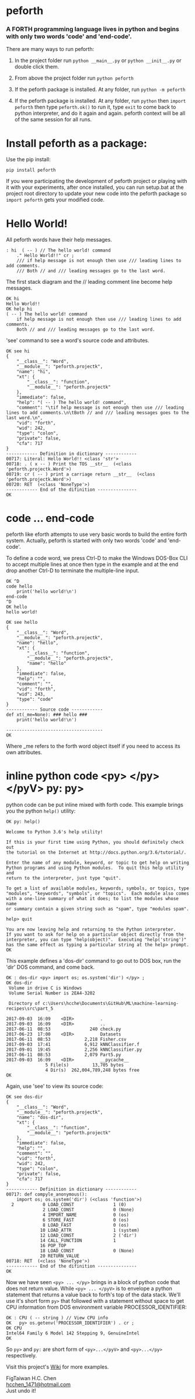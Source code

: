 # peforth

### A FORTH programming language lives in python and begins with only two words 'code' and 'end-code'.

There are many ways to run peforth:

1. In the project folder 
   run ```python __main__.py``` or ```python __init__.py``` or double click them.
   
2. From above the project folder run ```python peforth```

3. If the peforth package is installed. At any folder, run ```python -m peforth```

4. If the peforth package is installed. At any folder, run ```python``` 
   then ```import peforth``` then type ```peforth.ok()``` to run it, type ```exit``` 
   to come back to python interpreter, and do it again and again. peforth context 
   will be all of the same session for all runs.

# Install peforth as a package:

Use the pip install:

    pip install peforth 

If you were participating the development of peforth project or playing with it with 
your experiments, after once installed, you can run setup.bat at the project root 
directory to update your new code into the peforth package so ```import peforth```
gets your modified code. 

# Hello World! 

All peforth words have their help messages.

    : hi  ( -- ) // The hello world! command
        ." Hello World!!" cr ;
        /// if help message is not enough then use /// leading lines to add comments.
        /// Both // and /// leading messages go to the last word.

The first stack diagram and the // leading comment line become help messages.

    OK hi
    Hello World!!
    OK help hi
    ( -- ) The hello world! command
        if help message is not enough then use /// leading lines to add comments.
        Both // and /// leading messages go to the last word.

'see' command to see a word's source code and attributes.

    OK see hi
    {
        "__class__": "Word",
        "__module__": "peforth.projectk",
        "name": "hi",
        "xt": {
            "__class__": "function",
            "__module__": "peforth.projectk"
        },
        "immediate": false,
        "help": "( -- ) The hello world! command",
        "comment": "\tif help message is not enough then use /// leading lines to add comments.\n\tBoth // and /// leading messages goes to the last word.\n",
        "vid": "forth",
        "wid": 242,
        "type": "colon",
        "private": false,
        "cfa": 717
    }
    ------------ Definition in dictionary ------------
    00717: Literal: Hello World!! <class 'str'>
    00718: . ( x -- ) Print the TOS __str__  (<class 'peforth.projectk.Word'>)
    00719: cr ( -- ) print a carriage return __str__  (<class 'peforth.projectk.Word'>)
    00720: RET  (<class 'NoneType'>)
    ------------ End of the difinition ---------------
    OK

# code ... end-code 

peforth like eforth attempts to use very basic words to build the entire forth system. Actually, peforth is started with only two words 'code' and 'end-code'. 

To define a code word, we press Ctrl-D to make the Windows DOS-Box CLI to accept multiple lines at once then type in the example and at the end drop another Ctrl-D to terminate the multiple-line input.

    OK ^D
    code hello
        print('hello world!\n')
    end-code
    ^D
    OK hello
    hello world!

    OK see hello
    {
        "__class__": "Word",
        "__module__": "peforth.projectk",
        "name": "hello",
        "xt": {
            "__class__": "function",
            "__module__": "peforth.projectk",
            "name": "hello"
        },
        "immediate": false,
        "help": "",
        "comment": "",
        "vid": "forth",
        "wid": 243,
        "type": "code"
    }
    ------------ Source code ------------
    def xt(_me=None): ### hello ###
        print('hello world!\n')

    -------------------------------------
    OK

Where _me refers to the forth word object itself if you need to access its own attributes.

# inline python code \<py> \</py> \</pyV> py: py>  

python code can be put inline mixed with forth code. This example brings you the 
python ```help()``` utility:

    OK py: help()

    Welcome to Python 3.6's help utility!

    If this is your first time using Python, you should definitely check out
    the tutorial on the Internet at http://docs.python.org/3.6/tutorial/.

    Enter the name of any module, keyword, or topic to get help on writing
    Python programs and using Python modules.  To quit this help utility and
    return to the interpreter, just type "quit".

    To get a list of available modules, keywords, symbols, or topics, type
    "modules", "keywords", "symbols", or "topics".  Each module also comes
    with a one-line summary of what it does; to list the modules whose name
    or summary contain a given string such as "spam", type "modules spam".

    help> quit

    You are now leaving help and returning to the Python interpreter.
    If you want to ask for help on a particular object directly from the
    interpreter, you can type "help(object)".  Executing "help('string')"
    has the same effect as typing a particular string at the help> prompt.
    OK

This example defines a 'dos-dir' command to go out to DOS box, run the 'dir' DOS command, and come back.

    OK : dos-dir <py> import os; os.system('dir') </py> ;
    OK dos-dir
     Volume in drive C is Windows
     Volume Serial Number is 2EA4-3202

     Directory of c:\Users\hcche\Documents\GitHub\ML\machine-learning-recipes\src\part_5

    2017-09-03  16:09    <DIR>          .
    2017-09-03  16:09    <DIR>          ..
    2017-06-11  08:53               240 check.py
    2017-06-23  17:00    <DIR>          Datasets
    2017-06-11  08:53             2,218 Fisher.csv
    2017-09-03  17:41             6,912 kNNClassifier.f
    2017-09-01  19:45             2,256 kNNClassifier.py
    2017-06-11  08:53             2,079 Part5.py
    2017-09-03  16:09    <DIR>          __pycache__
                   5 File(s)         13,705 bytes
                   4 Dir(s)  262,004,789,248 bytes free
    OK

Again, use 'see' to view its source code:

    OK see dos-dir
    {
        "__class__": "Word",
        "__module__": "peforth.projectk",
        "name": "dos-dir",
        "xt": {
            "__class__": "function",
            "__module__": "peforth.projectk"
        },
        "immediate": false,
        "help": "",
        "comment": "",
        "vid": "forth",
        "wid": 242,
        "type": "colon",
        "private": false,
        "cfa": 717
    }
    ------------ Definition in dictionary ------------
    00717: def compyle_anonymous():
        import os; os.system('dir') (<class 'function'>)
      2           0 LOAD_CONST               1 (0)
                  2 LOAD_CONST               0 (None)
                  4 IMPORT_NAME              0 (os)
                  6 STORE_FAST               0 (os)
                  8 LOAD_FAST                0 (os)
                 10 LOAD_ATTR                1 (system)
                 12 LOAD_CONST               2 ('dir')
                 14 CALL_FUNCTION            1
                 16 POP_TOP
                 18 LOAD_CONST               0 (None)
                 20 RETURN_VALUE
    00718: RET  (<class 'NoneType'>)
    ------------ End of the difinition ---------------
    OK

Now we have seen ```<py> ... </py>``` brings in a block of python code that does 
not return value. While ```<py> ... </pyV>``` is to envelope a python statement 
that returns a value back to forth's top of the data stack. We'll use it's short 
form ```py>``` that followed with a statement without space to get CPU information 
from DOS environment variable PROCESSOR_IDENTIFIER:

    OK : CPU ( -- string ) // View CPU info
    OK   py> os.getenv('PROCESSOR_IDENTIFIER') . cr ;
    OK CPU
    Intel64 Family 6 Model 142 Stepping 9, GenuineIntel  
    OK

So ```py>``` and ```py:``` are short form of ```<py>...</pyV>``` and ```<py>...</py>``` respectively.
    

Visit this project's [Wiki](https://github.com/hcchengithub/peforth/wiki) for more examples.

FigTaiwan H.C. Chen<br>
hcchen_1471@hotmail.com<br>
Just undo it!</br>


